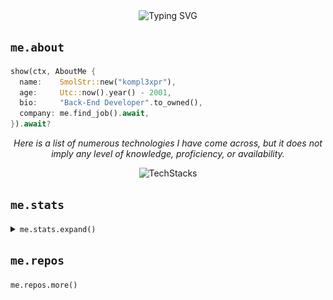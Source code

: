 <div align="center">
<img src="https://readme-typing-svg.demolab.com?font=Noto+Sans+TC&weight=900&size=60&duration=2000&pause=0000&color=A7A301&vCenter=true&multiline=true&width=600&height=240&lines=%E6%88%91%E9%A3%BC%E4%BA%86%E9%9A%BB%E7%8B%97%E5%9B%9D%E5%8F%AB%E4%BD%9C;%E3%82%88%E3%81%9E%E3%82%89%E3%80%82%E4%BC%8A%E6%9C%83%E5%A5%BD%E6%83%9C%EF%BC%8C;%E6%81%81%E5%8F%AF%E4%BB%A5%E6%91%B8%E4%B8%8B%E4%BC%8A%E4%BA%93%E9%A0%AD%E3%80%82" alt="Typing SVG" />
</div>

## `me.about`
```rust
show(ctx, AboutMe {
  name:    SmolStr::new("kompl3xpr"),
  age:     Utc::now().year() - 2001,
  bio:     "Back-End Developer".to_owned(),
  company: me.find_job().await,
}).await?
```

<div align="center">
  
<em>Here is a list of numerous technologies I have come across, but it does not imply any level of knowledge, proficiency, or availability.</em>

![TechStacks](https://skillicons.dev/icons?i=rust,cpp,qt,python,html,css,ts,vite,kotlin,go,godot,bevy,neovim,bots,sqlite,postgresql,arch,ubuntu,debian,docker,nginx,markdown,ps,blender&perline=12)

</div>

## `me.stats`
<details>
<summary><code>me.stats.expand()</code></summary>
<table width=100% border="0" cellspacing="0" cellpadding="0">
    <tr></tr>
    <tr>
        <td>
            <img width=100% height=100% src="https://github-readme-stats.vercel.app/api?username=kompl3xpr&theme=react&hide_border=true" />
        </td>
        <td>
            <img width=100% height=100% src="https://github-readme-stats.vercel.app/api/top-langs?username=kompl3xpr&layout=donut&langs_count=8&theme=react&hide_border=true" />
        </td>
    </tr>
    <tr></tr>
    <tr>
        <td colspan="2">
            <img width=100% src="https://github-readme-activity-graph.vercel.app/graph?username=kompl3xpr&theme=react-dark&bg_color=20232a&hide_border=true"/>
        </td>
    </tr>
</table>

![svg](profile-3d-contrib/profile-night-rainbow.svg)
</details>

## `me.repos`

<!-- <br>
<div align="center">
<div align="center">
  <a href="https://github.com/kompl3xpr/run_ruby_bot" title="run_ruby_bot">
    <img height="115" width="427" src="https://github-readme-stats.vercel.app/api/pin/?username=kompl3xpr&repo=run_ruby_bot&theme=react&border_color=61dafb&border_radius=10">
  </a>
  <a href="https://github.com/kompl3xpr/wmonitor" title="Data Structures">
    <img height="115" width="427" src="https://github-readme-stats.vercel.app/api/pin/?username=kompl3xpr&repo=wmonitor&theme=react&border_color=61dafb&border_radius=10">
  </a>
</div>
</div>
<br> -->

<a href="https://github.com/kompl3xpr?tab=repositories" style="text-decoration: none;"><code>me.repos.more()</code></a>
